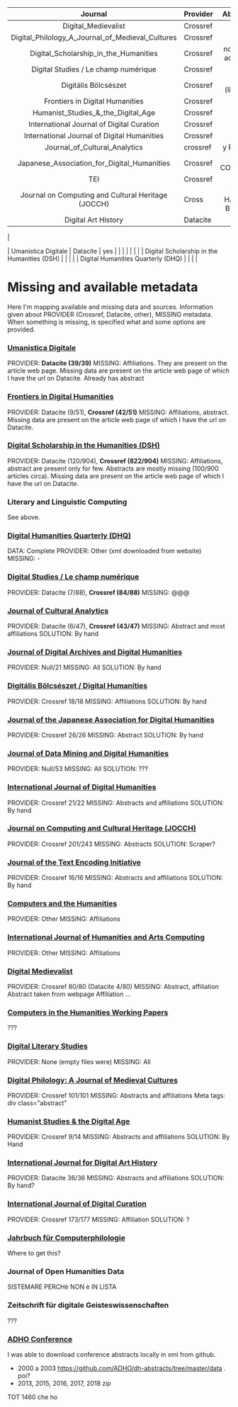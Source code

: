 |                   Journal                   	| Provider 	| Abstract 	| Affiliation 	|
|:-------------------------------------------:	|----------	|:--------:	|:-----------:	|
| Digital_Medievalist                          	| Crossref	|   yes    	|     no      	|
| Digital_Philology_A_Journal_of_Medieval_Cultures| Crossref|   yes    	|      no     	|
| Digital_Scholarship_in_the_Humanities         | Crossref  |no (cant access)|     yes  |
| Digital Studies / Le champ numérique        	| Crossref  |  yes     	|   no         	|
| Digitális Bölcsészet                          | Crossref  |  no (lingua)|    no       |
| Frontiers in Digital Humanities               | Crossref  | yes       | no            | 
| Humanist_Studies_&_the_Digital_Age            | Crossref  | yes       | no            |
| International Journal of Digital Curation     | Crossref  | yes       | no            |
| International Journal of Digital Humanities   | Crossref  |   y       | no            |
| Journal_of_Cultural_Analytics                 | crossref  | y  RIFARE | no            |
| Japanese_Association_for_Digital_Humanities   | Crossref  | y  CONTROL| no           | 
| TEI                                           | Crossref  | y         |   no          |
| Journal on Computing and Cultural Heritage (JOCCH)| Cross |y  MI HANNO BLOCC|    no    |
| Digital Art History                           | Datacite  | y         | no            |
|


| Umanistica Digitale                         	| Datacite 	|    yes   	|             	|
|              	|          	|          	|             	|
| Digital Scholarship in the Humanities (DSH) 	|          	|          	|             	|
| Digital Humanities Quarterly (DHQ)           	|          	|          	|             	|




# Missing and available metadata
Here I'm mapping available and missing data and sources. Information given about PROVIDER (Crossref, Datacite, other), MISSING metadata. When something is missing, is specified what and some options are provided. 

### <a href="https://umanisticadigitale.unibo.it/index" target="_blank">Umanistica Digitale</a>
PROVIDER: **Datacite (39/39)**
MISSING: Affiliations. They are present on the article web page. Missing data are present on the article web page of which I have the url on Datacite.
Already has abstract

### <a href="https://www.frontiersin.org/journals/digital-humanities" target="_blank">Frontiers in Digital Humanities</a>
PROVIDER: Datacite (9/51), **Crossref (42/51)**
MISSING: Affiliations, abstract. Missing data are present on the article web page of which I have the url on Datacite.

### <a href="https://academic.oup.com/dsh" target="_blank">Digital Scholarship in the Humanities (DSH)</a>
PROVIDER: Datacite (120/904), **Crossref (822/904)**
MISSING: Affiliations, abstract are present only for few. Abstracts are mostly missing (100/900 articles circa). Missing data are present on the article web page of which I have the url on Datacite.

### Literary and Linguistic Computing
See above.

### <a href="http://www.digitalhumanities.org/dhq/about/about.html" target="_blank">Digital Humanities Quarterly (DHQ)</a>
DATA: Complete
PROVIDER: Other (xml downloaded from website)
MISSING: -

### <a href="https://www.digitalstudies.org/" target="_blank">Digital Studies / Le champ numérique</a>
PROVIDER: Datacite (7/88), **Crossref (84/88)**
MISSING: @@@


### <a href="https://culturalanalytics.org/" target="_blank">Journal of Cultural Analytics</a>
PROVIDER: Datacite (6/47), **Crossref (43/47)**
MISSING: Abstract and most affiliations
SOLUTION: By hand

### <a href="http://www.ainoscopress.com/journal-of-digital-archives-and-digital-humanities.html" target="_blank">Journal of Digital Archives and Digital Humanities</a>
PROVIDER: Null/21
MISSING: All
SOLUTION: By hand

### <a href="http://ojs.elte.hu/index.php/digitalisbolcseszet" target="_blank">Digitális Bölcsészet / Digital Humanities</a>
PROVIDER: Crossref 18/18
MISSING: Affiliations
SOLUTION: By hand


### <a href="https://www.jstage.jst.go.jp/browse/jjadh" target="_blank">Journal of the Japanese Association for Digital Humanities</a>
PROVIDER: Crossref 26/26
MISSING: Abstract
SOLUTION: By hand

### <a href="https://jdmdh.episciences.org/" target="_blank">Journal of Data Mining and Digital Humanities</a>
PROVIDER: Null/53 
MISSING: All
SOLUTION: ???

### <a href="https://www.springer.com/statistics/journal/42803" target="_blank">International Journal of Digital Humanities</a>
PROVIDER: Crossref 21/22 
MISSING: Abstracts and affiliations
SOLUTION: By hand

### <a href="https://dl.acm.org/citation.cfm?id=J1157" target="_blank">Journal on Computing and Cultural Heritage (JOCCH)</a>
PROVIDER: Crossref 201/243
MISSING: Abstracts
SOLUTION: Scraper?

### <a href="https://journals.openedition.org/jtei/" target="_blank">Journal of the Text Encoding Initiative</a>
PROVIDER: Crossref 16/16
MISSING: Abstracts and affiliations
SOLUTION: By hand

### <a href="https://www.jstor.org/journal/comphuma" target="_blank">Computers and the Humanities</a>
PROVIDER: Other
MISSING: Affiliations

### <a href="https://www.euppublishing.com/loi/ijhac" target="_blank">International Journal of Humanities and Arts Computing</a>
PROVIDER: Other
MISSING: Affiliations
 
### <a href="https://journal.digitalmedievalist.org/" target="_blank">Digital Medievalist</a>
PROVIDER: Crossref 80/80 (Datacite 4/80)
MISSING: Abstract, affiliation
Abstract taken from webpage
Affiliation ... 

### <a href="http://projects.chass.utoronto.ca/chwp/index.html" target="_blank">Computers in the Humanities Working Papers</a>
???

### <a href="https://journals.psu.edu/dls" target="_blank">Digital Literary Studies</a>
PROVIDER: None (empty files were)
MISSING: All  

### <a href="https://muse.jhu.edu/journal/550" target="_blank">Digital Philology: A Journal of Medieval Cultures</a>
PROVIDER: Crossref 101/101
MISSING: Abstracts and affiliations
Meta tags: div class="abstract"

### <a href="https://journals.oregondigital.org/hsda#:~:text=This%20peer%2Dreviewed%20e%2Djournal,Directory%20of%20Open%20Access%20Journals." target="_blank">Humanist Studies & the Digital Age</a>
PROVIDER: Crossref 9/14
MISSING: Abstracts and affiliations
SOLUTION: By Hand

### <a href="https://journals.ub.uni-heidelberg.de/index.php/dah/issue/archive" target="_blank">International Journal for Digital Art History</a>
PROVIDER: Datacite 36/36
MISSING: Abstracts and affiliations
SOLUTION: By hand?

### <a href="http://www.ijdc.net/" target="_blank">International Journal of Digital Curation</a>
PROVIDER: Crossref 173/177
MISSING: Affiliation
SOLUTION: ?

### <a href="https://brill.com/view/serial/JP" target="_blank">Jahrbuch für Computerphilologie</a>
Where to get this?

### Journal of Open Humanities Data
SISTEMARE PERCHè NON è IN LISTA

### Zeitschrift für digitale Geisteswissenschaften
???

### <a href="https://adho.org/conference" target="_blank">ADHO Conference</a>
I was able to download conference abstracts locally in xml from github. 
- 2000 a 2003 https://github.com/ADHO/dh-abstracts/tree/master/data . poi?
- 2013, 2015, 2016, 2017, 2018 zip


TOT 1460 che ho
